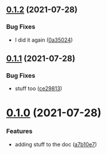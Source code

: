 ## [0.1.2](https://github.com/axelpavageau/changelogs/compare/v0.1.1...v0.1.2) (2021-07-28)


### Bug Fixes

* I did it again ([0a35024](https://github.com/axelpavageau/changelogs/commit/0a35024d9bf4580663293728c9176eb3c6a32749))



## [0.1.1](https://github.com/axelpavageau/changelogs/compare/v0.1.0...v0.1.1) (2021-07-28)


### Bug Fixes

* stuff too ([ce29813](https://github.com/axelpavageau/changelogs/commit/ce2981378b8869717a19be8eff352c3b397877c7))



# [0.1.0](https://github.com/axelpavageau/changelogs/compare/a7b10e7d02a0d2736a5fc43c8f25fb981d98969d...v0.1.0) (2021-07-28)


### Features

* adding stuff to the doc ([a7b10e7](https://github.com/axelpavageau/changelogs/commit/a7b10e7d02a0d2736a5fc43c8f25fb981d98969d))



